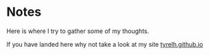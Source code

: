 # Notes

Here is where I try to gather some of my thoughts.

If you have landed here why not take a look at my site [tyrelh.github.io](https://tyrelh.github.io)